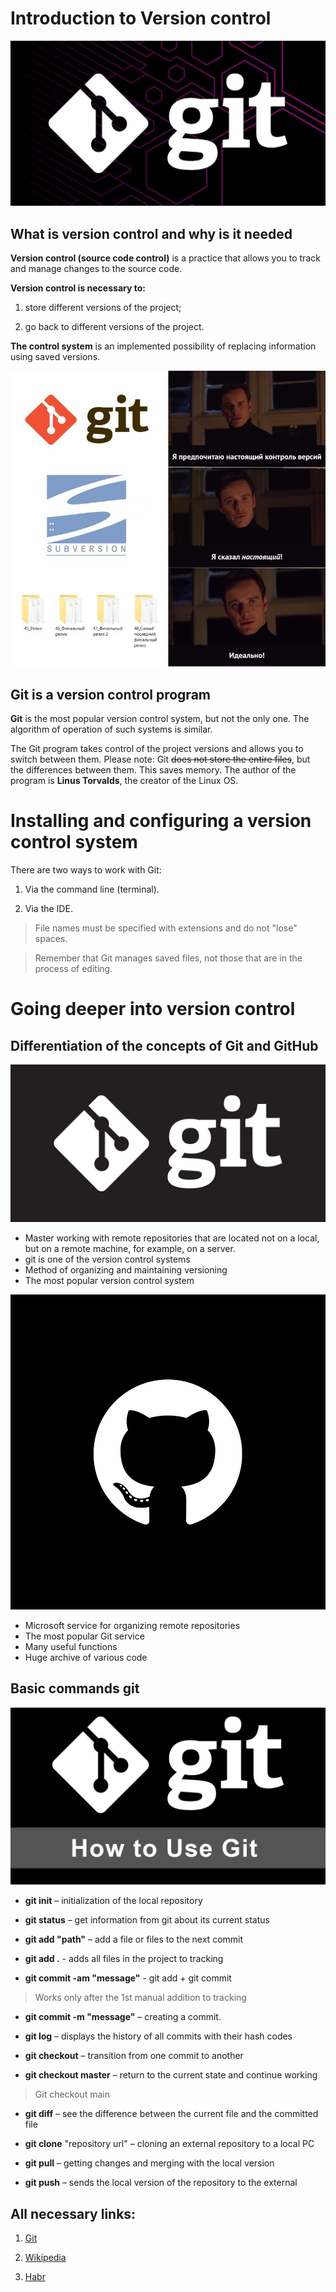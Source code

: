 # Introduction to Version control
![GIT](0.JPEG)

## What is version control and why is it needed

__Version control (source code control)__ is a practice that allows you to track and manage changes to the source code.

__Version control is necessary to:__

1. store different versions of the project;

2. go back to different versions of the project.

__The control system__ is an implemented possibility of replacing information using saved versions.

![GIT](1.JPG)

## Git is a version control program

__Git__ is the most popular version control system, but not the only one. The algorithm of operation of such systems is similar.

The Git program takes control of the project versions and allows you to switch between them. Please note: Git ~~does not store the entire files~~, but the differences between them. This saves memory. The author of the program is __Linus Torvalds__, the creator of the Linux OS.

# Installing and configuring a version control system

There are two ways to work with Git:

1. Via the command line (terminal).

2. Via the IDE.

> File names must be specified with extensions and do not "lose" spaces. 

> Remember that Git manages saved files, not those that are in the process of editing.

# Going deeper into version control

## Differentiation of the concepts of Git and GitHub

![GIT](3.JPG)

* Master working with remote repositories that are located not on a local, but on a remote machine, for example, on a server.
* git is one of the version control systems
* Method of organizing and maintaining versioning
* The most popular version control system

![GIT](4.PNG)

* Microsoft service for organizing remote repositories
* The most popular Git service
* Many useful functions
* Huge archive of various code

## Basic commands git

![GIT](2.JPG)

* **git init** – initialization of the local repository

* **git status** – get information from git about its current status

* **git add "path"** – add a file or files to the next commit

* **git add .** - adds all files in the project to tracking

* **git commit -am "message"** - git add + git commit
>Works only after the 1st manual addition to tracking

* **git commit -m "message"** – creating a commit.

* **git log** – displays the history of all commits with their hash codes

* **git checkout** – transition from one commit to another

* **git checkout master** – return to the current state and continue working
>Git checkout main

* **git diff** – see the difference between the current file and the committed file

* **git clone** "repository url" – cloning an external repository to a local PC

* **git pull** – getting changes and merging with the local version

* **git push** – sends the local version of the repository to the external

## All necessary links:

1. [Git](https://git-scm.com)

2. [Wikipedia](https://ru.wikipedia.org/wiki/Git)

3. [Habr](https://habr.com/ru/articles/472600/)





